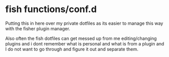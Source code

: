 # fish functions/conf.d

Putting this in here over my private dotfiles as its easier to manage this way with the fisher plugin manager.

Also often the fish dotfiles can get messed up from me editing/changing plugins and i dont remember what is personal and what is from a plugin and I do not want to go through and figure it out and separate them.

